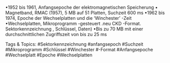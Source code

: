 •1952 bis 1961, Anfangsepoche der elektromagnetischen Speicherung
• Magnetband, RMAC (1957), 5 MB auf 51 Platten, Suchzeit 600 ms
•1962 bis 1974, Epoche der Wechselplatten und die ‘Winchester’ -Zeit
•Wechselplatten, Mikroprogramm -gesteuert .neu CKD -Format. Sektorkennzeichnung , Schlüssel, Daten)
•Bis zu 70 MB mit einer durchschnittlichen Zugriffszeit von bis zu 25 ms

   Tags & Topics:
   #Sektorkennzeichnung
   #anfangsepoch
   #Suchzeit
   #Mikroprogramm
   #Schlüssel
   #Winchester
   #-Format
   #Anfangsepoche
   #Wechselplatt
   #Epoche
   #Wechselplatten